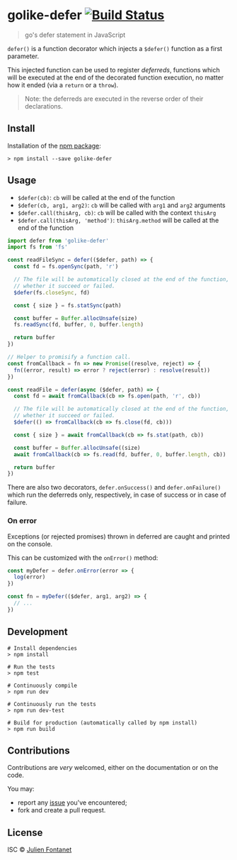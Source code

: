 # golike-defer [![Build Status](https://travis-ci.org/JsCommunity/golike-defer.png?branch=master)](https://travis-ci.org/JsCommunity/golike-defer)

> go's defer statement in JavaScript

`defer()` is a function decorator which injects a `$defer()` function
as a first parameter.

This injected function can be used to register *deferreds*, functions
which will be executed at the end of the decorated function execution,
no matter how it ended (via a `return` or a `throw`).

> Note: the deferreds are executed in the reverse order of their
> declarations.

## Install

Installation of the [npm package](https://npmjs.org/package/golike-defer):

```
> npm install --save golike-defer
```

## Usage

- `$defer(cb)`: `cb` will be called at the end of the function
- `$defer(cb, arg1, arg2)`: `cb` will be called with `arg1` and `arg2` arguments
- `$defer.call(thisArg, cb)`: `cb` will be called with the context `thisArg`
- `$defer.call(thisArg, 'method')`: `thisArg.method` will be called at the end of the function

```js
import defer from 'golike-defer'
import fs from 'fs'

const readFileSync = defer(($defer, path) => {
  const fd = fs.openSync(path, 'r')

  // The file will be automatically closed at the end of the function,
  // whether it succeed or failed.
  $defer(fs.closeSync, fd)

  const { size } = fs.statSync(path)

  const buffer = Buffer.allocUnsafe(size)
  fs.readSync(fd, buffer, 0, buffer.length)

  return buffer
})

// Helper to promisify a function call.
const fromCallback = fn => new Promise((resolve, reject) => {
  fn((error, result) => error ? reject(error) : resolve(result))
})

const readFile = defer(async ($defer, path) => {
  const fd = await fromCallback(cb => fs.open(path, 'r', cb))

  // The file will be automatically closed at the end of the function,
  // whether it succeed or failed.
  $defer(() => fromCallback(cb => fs.close(fd, cb)))

  const { size } = await fromCallback(cb => fs.stat(path, cb))

  const buffer = Buffer.allocUnsafe((size)
  await fromCallback(cb => fs.read(fd, buffer, 0, buffer.length, cb))

  return buffer
})
```

There are also two decorators, `defer.onSuccess()` and
`defer.onFailure()` which run the deferreds only, respectively, in
case of success or in case of failure.

### On error

Exceptions (or rejected promises) thrown in deferred are caught and
printed on the console.

This can be customized with the `onError()` method:

```js
const myDefer = defer.onError(error => {
  log(error)
})

const fn = myDefer(($defer, arg1, arg2) => {
  // ...
})
```

## Development

```
# Install dependencies
> npm install

# Run the tests
> npm test

# Continuously compile
> npm run dev

# Continuously run the tests
> npm run dev-test

# Build for production (automatically called by npm install)
> npm run build
```

## Contributions

Contributions are *very* welcomed, either on the documentation or on
the code.

You may:

- report any [issue](https://github.com/JsCommunity/golike-defer/issues)
  you've encountered;
- fork and create a pull request.

## License

ISC © [Julien Fontanet](https://github.com/julien-f)
